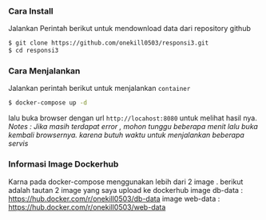 ### Cara Install
Jalankan Perintah berikut untuk mendownload data dari repository github

```sh
$ git clone https://github.com/onekill0503/responsi3.git
$ cd responsi3
```

### Cara Menjalankan
Jalankan perintah berikut untuk menjalankan `container `

```sh
$ docker-compose up -d
```
lalu buka browser dengan url `http://locahost:8080` untuk melihat hasil nya.
<br>
*Notes : Jika masih terdapat error , mohon tunggu beberapa menit lalu buka kembali browsernya. karena butuh waktu untuk menjalankan beberapa servis*
<br>
### Informasi Image Dockerhub
Karna pada docker-compose menggunakan lebih dari 2 image . berikut adalah tautan 2 image yang saya upload ke dockerhub
image db-data : https://hub.docker.com/r/onekill0503/db-data
image web-data : https://hub.docker.com/r/onekill0503/web-data